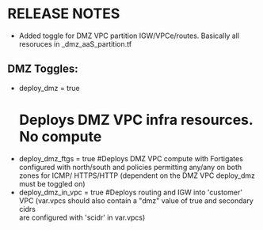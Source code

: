 # RELEASE NOTES

- Added toggle for DMZ VPC partition IGW/VPCe/routes.  Basically all resoruces in _dmz_aaS_partition.tf

## DMZ Toggles: 
- deploy_dmz = true 
    # Deploys DMZ VPC infra resources. No compute
- deploy_dmz_ftgs = true 
    #Deploys DMZ VPC compute with Fortigates configured with north/south and policies permitting any/any on both zones for ICMP/ 
    HTTPS/HTTP (dependent on the DMZ VPC deploy_dmz must be toggled on)
- deploy_dmz_in_vpc = true 
    #Deploys routing and IGW into 'customer' VPC  (var.vpcs should also contain a "dmz" value of true and secondary cidrs   
    are configured with 'scidr' in var.vpcs)

